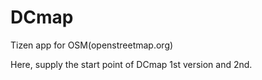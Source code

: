 # DCmap

Tizen app  for  OSM(openstreetmap.org)

Here, supply  the  start point of DCmap  1st version and 2nd.
